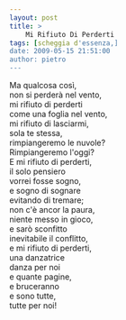 ```yaml
---
layout: post
title: >
    Mi Rifiuto Di Perderti
tags: [scheggia d'essenza,]
date: 2009-05-15 21:51:00
author: pietro
---
```

Ma qualcosa così,<br/>non si perderà nel vento,<br/>mi rifiuto di perderti<br/>come una foglia nel vento,<br/>mi rifiuto di lasciarmi,<br/>sola te stessa,<br/>rimpiangeremo le nuvole?<br/>Rimpiangeremo l'oggi?<br/>E mi rifiuto di perderti,<br/>il solo pensiero<br/>vorrei fosse sogno,<br/>e sogno di sognare<br/>evitando di tremare;<br/>non c'è ancor la paura,<br/>niente messo in gioco,<br/>e sarò sconfitto<br/>inevitabile il conflitto,<br/>e mi rifiuto di perderti,<br/>una danzatrice<br/>danza per noi<br/>e quante pagine,<br/>e bruceranno<br/>e sono tutte,<br/>tutte per noi!
